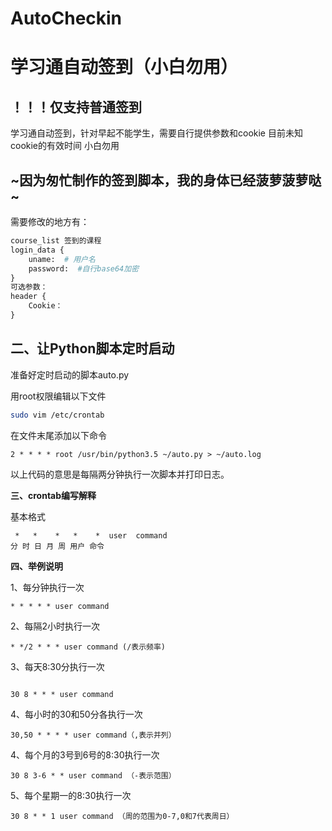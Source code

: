 # AutoCheckin
# 学习通自动签到（小白勿用）

## ！！！仅支持普通签到
学习通自动签到，针对早起不能学生，需要自行提供参数和cookie
目前未知cookie的有效时间
小白勿用

~因为匆忙制作的签到脚本，我的身体已经菠萝菠萝哒~
---
需要修改的地方有：
``` python
course_list 签到的课程
login_data {
    uname:  # 用户名
    password:  #自行base64加密
}
可选参数：
header {
    Cookie：
}

```



##  二、让Python脚本定时启动

准备好定时启动的脚本auto.py

用root权限编辑以下文件

```bash
sudo vim /etc/crontab
```

在文件末尾添加以下命令

```
2 * * * * root /usr/bin/python3.5 ~/auto.py > ~/auto.log

```

以上代码的意思是每隔两分钟执行一次脚本并打印日志。

**三、crontab编写解释**

基本格式

```
 *   *    *   *    *  user  command
分 时 日 月 周 用户 命令
```

**四、举例说明**

1、每分钟执行一次

```
* * * * * user command
```

2、每隔2小时执行一次

```
* */2 * * * user command (/表示频率)
```

3、每天8:30分执行一次

```
	
30 8 * * * user command
```

4、每小时的30和50分各执行一次

```
30,50 * * * * user command（,表示并列）
```

4、每个月的3号到6号的8:30执行一次

```
30 8 3-6 * * user command （-表示范围）
```

5、每个星期一的8:30执行一次

```
30 8 * * 1 user command （周的范围为0-7,0和7代表周日）
```

